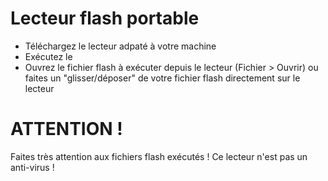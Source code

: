 # Lecteur flash portable

- Téléchargez le lecteur adpaté à votre machine
- Exécutez le
- Ouvrez le fichier flash à exécuter depuis le lecteur (Fichier > Ouvrir) ou faites un "glisser/déposer" de votre fichier flash directement sur le lecteur

# ATTENTION !
Faites très attention aux fichiers flash exécutés !
Ce lecteur n'est pas un anti-virus !

